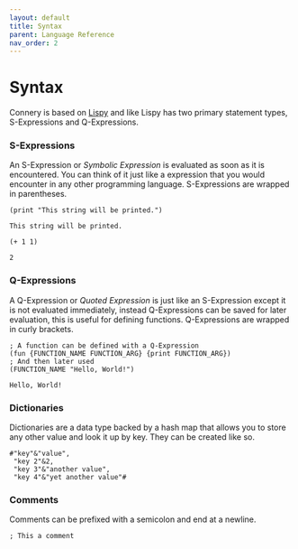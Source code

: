 ```yaml
---
layout: default
title: Syntax
parent: Language Reference 
nav_order: 2
---
```

# Syntax
Connery is based on [Lispy](http://www.buildyourownlisp.com/) and like Lispy has two primary statement types, S-Expressions and Q-Expressions.

### S-Expressions
An S-Expression or _Symbolic Expression_ is evaluated as soon as it is encountered. You can think of it just like a expression that you would encounter in any other programming language. S-Expressions are wrapped in parentheses.
```
(print "This string will be printed.")
```
```
This string will be printed.
```
```
(+ 1 1)
```
```
2
```

### Q-Expressions
A Q-Expression or _Quoted Expression_ is just like an S-Expression except it is not evaluated immediately, instead Q-Expressions can be saved for later evaluation, this is useful for defining functions. Q-Expressions are wrapped in curly brackets.
```
; A function can be defined with a Q-Expression
(fun {FUNCTION_NAME FUNCTION_ARG} {print FUNCTION_ARG})
; And then later used
(FUNCTION_NAME "Hello, World!")
```
```
Hello, World!
```

### Dictionaries
Dictionaries are a data type backed by a hash map that allows you to store any other value and look it up by key. They can be created like so.
```
#"key"&"value",
 "key 2"&2,
 "key 3"&"another value",
 "key 4"&"yet another value"#
```

### Comments
Comments can be prefixed with a semicolon and end at a newline.
```
; This a comment
```